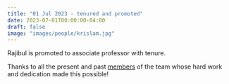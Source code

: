 ```yaml
---
title: "01 Jul 2023 - tenured and promoted"
date: 2023-07-01T00:00:00-04:00
draft: false
image: "images/people/krislam.jpg"
---
```


Rajibul is promoted to associate professor with tenure. 

Thanks to all the present and past [members](/members/) of the team whose hard work and dedication made this possible!


